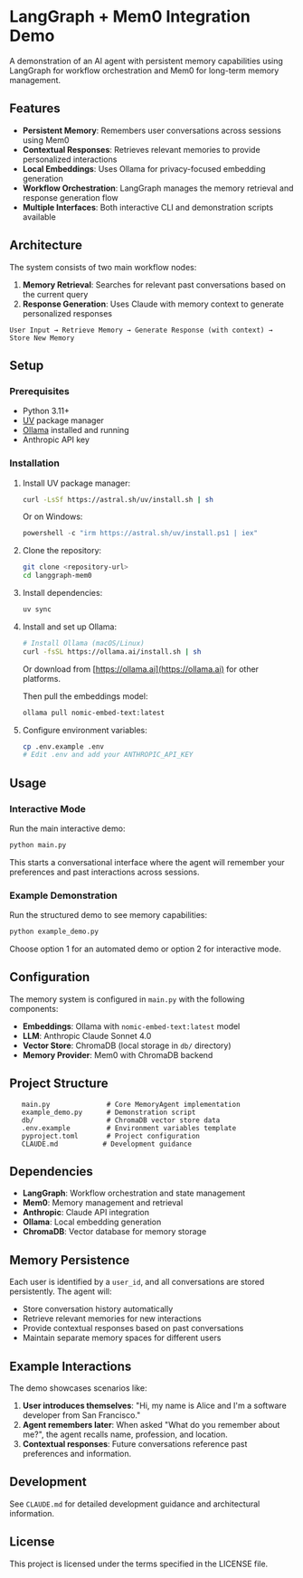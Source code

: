 # LangGraph + Mem0 Integration Demo

A demonstration of an AI agent with persistent memory capabilities using LangGraph for workflow orchestration and Mem0 for long-term memory management.

## Features

- **Persistent Memory**: Remembers user conversations across sessions using Mem0
- **Contextual Responses**: Retrieves relevant memories to provide personalized interactions
- **Local Embeddings**: Uses Ollama for privacy-focused embedding generation
- **Workflow Orchestration**: LangGraph manages the memory retrieval and response generation flow
- **Multiple Interfaces**: Both interactive CLI and demonstration scripts available

## Architecture

The system consists of two main workflow nodes:

1. **Memory Retrieval**: Searches for relevant past conversations based on the current query
2. **Response Generation**: Uses Claude with memory context to generate personalized responses

```
User Input → Retrieve Memory → Generate Response (with context) → Store New Memory
```

## Setup

### Prerequisites

- Python 3.11+
- [UV](https://docs.astral.sh/uv/getting-started/installation/) package manager
- [Ollama](https://ollama.ai/) installed and running
- Anthropic API key

### Installation

1. Install UV package manager:
   ```bash
   curl -LsSf https://astral.sh/uv/install.sh | sh
   ```
   Or on Windows:
   ```powershell
   powershell -c "irm https://astral.sh/uv/install.ps1 | iex"
   ```

2. Clone the repository:
   ```bash
   git clone <repository-url>
   cd langgraph-mem0
   ```

3. Install dependencies:
   ```bash
   uv sync
   ```

4. Install and set up Ollama:
   ```bash
   # Install Ollama (macOS/Linux)
   curl -fsSL https://ollama.ai/install.sh | sh
   ```
   Or download from [https://ollama.ai](https://ollama.ai) for other platforms.

   Then pull the embeddings model:
   ```bash
   ollama pull nomic-embed-text:latest
   ```

5. Configure environment variables:
   ```bash
   cp .env.example .env
   # Edit .env and add your ANTHROPIC_API_KEY
   ```

## Usage

### Interactive Mode

Run the main interactive demo:

```bash
python main.py
```

This starts a conversational interface where the agent will remember your preferences and past interactions across sessions.

### Example Demonstration

Run the structured demo to see memory capabilities:

```bash
python example_demo.py
```

Choose option 1 for an automated demo or option 2 for interactive mode.

## Configuration

The memory system is configured in `main.py` with the following components:

- **Embeddings**: Ollama with `nomic-embed-text:latest` model
- **LLM**: Anthropic Claude Sonnet 4.0
- **Vector Store**: ChromaDB (local storage in `db/` directory)
- **Memory Provider**: Mem0 with ChromaDB backend

## Project Structure

```
   main.py              # Core MemoryAgent implementation
   example_demo.py      # Demonstration script
   db/                  # ChromaDB vector store data
   .env.example         # Environment variables template
   pyproject.toml       # Project configuration
   CLAUDE.md           # Development guidance
```

## Dependencies

- **LangGraph**: Workflow orchestration and state management
- **Mem0**: Memory management and retrieval
- **Anthropic**: Claude API integration
- **Ollama**: Local embedding generation
- **ChromaDB**: Vector database for memory storage

## Memory Persistence

Each user is identified by a `user_id`, and all conversations are stored persistently. The agent will:

- Store conversation history automatically
- Retrieve relevant memories for new interactions
- Provide contextual responses based on past conversations
- Maintain separate memory spaces for different users

## Example Interactions

The demo showcases scenarios like:

1. **User introduces themselves**: "Hi, my name is Alice and I'm a software developer from San Francisco."
2. **Agent remembers later**: When asked "What do you remember about me?", the agent recalls name, profession, and location.
3. **Contextual responses**: Future conversations reference past preferences and information.

## Development

See `CLAUDE.md` for detailed development guidance and architectural information.

## License

This project is licensed under the terms specified in the LICENSE file.